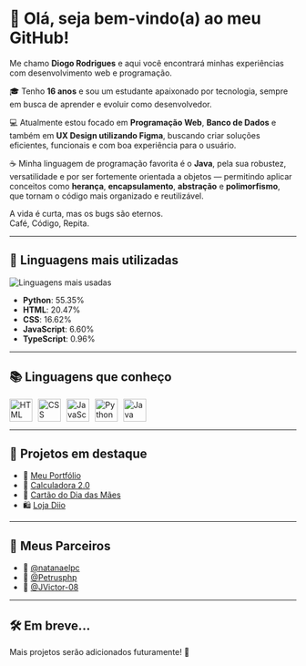 # 👋 Olá, seja bem-vindo(a) ao meu GitHub!

Me chamo **Diogo Rodrigues** e aqui você encontrará minhas experiências com desenvolvimento web e programação.

🎓 Tenho **16 anos** e sou um estudante apaixonado por tecnologia, sempre em busca de aprender e evoluir como desenvolvedor.

💻 Atualmente estou focado em **Programação Web**, **Banco de Dados** e também em **UX Design utilizando Figma**, buscando criar soluções eficientes, funcionais e com boa experiência para o usuário.

☕ Minha linguagem de programação favorita é o **Java**, pela sua robustez, versatilidade e por ser fortemente orientada a objetos — permitindo aplicar conceitos como **herança**, **encapsulamento**, **abstração** e **polimorfismo**, que tornam o código mais organizado e reutilizável.

A vida é curta, mas os bugs são eternos.  
Café, Código, Repita.

---

## 🚀 Linguagens mais utilizadas

![Linguagens mais usadas](https://github-readme-stats.vercel.app/api/top-langs/?username=1DiogoRG&layout=compact&theme=radical)

- **Python**: 55.35%  
- **HTML**: 20.47%  
- **CSS**: 16.62%  
- **JavaScript**: 6.60%  
- **TypeScript**: 0.96%

---

## 📚 Linguagens que conheço

<div style="display: flex; gap: 10px;">
  <img src="https://cdn.jsdelivr.net/gh/devicons/devicon/icons/html5/html5-original.svg" height="40" alt="HTML" title="HTML" />
  <img src="https://cdn.jsdelivr.net/gh/devicons/devicon/icons/css3/css3-original.svg" height="40" alt="CSS" title="CSS" />
  <img src="https://cdn.jsdelivr.net/gh/devicons/devicon/icons/javascript/javascript-original.svg" height="40" alt="JavaScript" title="JavaScript" />
  <img src="https://cdn.jsdelivr.net/gh/devicons/devicon/icons/python/python-original.svg" height="40" alt="Python" title="Python" />
  <img src="https://cdn.jsdelivr.net/gh/devicons/devicon/icons/java/java-original.svg" height="40" alt="Java" title="Java" />
</div>

---

## 🧩 Projetos em destaque

- 🔗 [Meu Portfólio](https://1diogorg.github.io/Portfolio/)
- 🧮 [Calculadora 2.0](https://1diogorg.github.io/calculadora-2.0/)
- 💌 [Cartão do Dia das Mães](https://1diogorg.github.io/Cart-o-Dia-das-M-es/)
- 🛍️ [Loja Diio](https://1diogorg.github.io/Lojinha-0.2/)

---

## 🤝 Meus Parceiros

- 🍷 [@natanaelpc](https://github.com/natanaelpc)
- 🍷 [@Petrusphp](https://github.com/Petrusphp)
- 🍷 [@JVictor-08](https://github.com/JVictor-08)

---

## 🛠️ Em breve...

Mais projetos serão adicionados futuramente! 🚧
